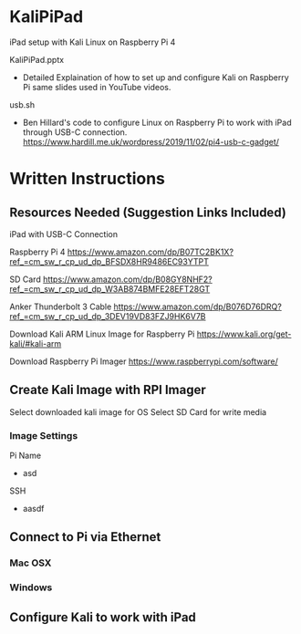# KaliPiPad
iPad setup with Kali Linux on Raspberry Pi 4

KaliPiPad.pptx
- Detailed Explaination of how to set up and configure Kali on Raspberry Pi same slides used in YouTube videos.

usb.sh
- Ben Hillard's code to configure Linux on Raspberry Pi to work with iPad through USB-C connection. https://www.hardill.me.uk/wordpress/2019/11/02/pi4-usb-c-gadget/


# Written Instructions

## Resources Needed (Suggestion Links Included)
iPad with USB-C Connection

Raspberry Pi 4 https://www.amazon.com/dp/B07TC2BK1X?ref_=cm_sw_r_cp_ud_dp_BFSDX8HR9486EC93YTPT

SD Card https://www.amazon.com/dp/B08GY8NHF2?ref_=cm_sw_r_cp_ud_dp_W3AB874BMFE28EFT28GT

Anker Thunderbolt 3 Cable https://www.amazon.com/dp/B076D76DRQ?ref_=cm_sw_r_cp_ud_dp_3DEV19VD83FZJ9HK6V7B

Download Kali ARM Linux Image for Raspberry Pi https://www.kali.org/get-kali/#kali-arm

Download Raspberry Pi Imager https://www.raspberrypi.com/software/

## Create Kali Image with RPI Imager
Select downloaded kali image for OS
Select SD Card for write media
### Image Settings
Pi Name
- asd

SSH
- aasdf

## Connect to Pi via Ethernet
### Mac OSX


### Windows

## Configure Kali to work with iPad
